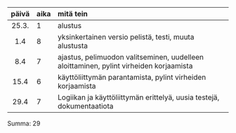 | päivä | aika | mitä tein  |
| :----:|:-----| :-----|
| 25.3. | 1    | alustus |
| 1.4 | 8    | yksinkertainen versio pelistä, testi, muuta alustusta |
| 8.4 | 7   | ajastus, pelimuodon valitseminen, uudelleen aloittaminen, pylint virheiden korjaamista|
| 15.4 | 6   | käyttöliittymän parantamista, pylint virheiden korjaamista|
| 29.4 | 7   | Logiikan ja käyttöliittymän erittelyä, uusia testejä, dokumentaatiota|
Summa: 29
